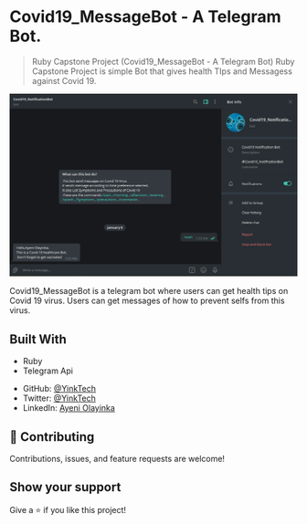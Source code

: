 # Covid19_MessageBot - A Telegram Bot.

> Ruby Capstone Project (Covid19_MessageBot - A Telegram Bot)
Ruby Capstone Project is simple Bot that gives health TIps and Messagess against Covid 19. 

![screenshot](img/picture.png)

Covid19_MessageBot is a telegram bot where users can get health tips on Covid 19 virus. Users can get messages of how to prevent selfs from this virus.

## Built With

- Ruby
- Telegram Api

* GitHub: [@YinkTech](https://github.com/YinkTech)
* Twitter: [@YinkTech](https://twitter.com/YinkTech)
* LinkedIn: [Ayeni Olayinka](https://www.linkedin.com/in/ayeni-olayinka-726181134/)


## 🤝 Contributing

Contributions, issues, and feature requests are welcome!

## Show your support

Give a ⭐️ if you like this project!